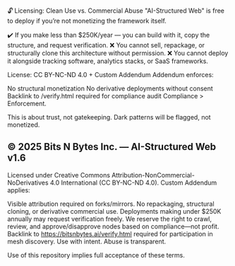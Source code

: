 🔓 Licensing: Clean Use vs. Commercial Abuse
"AI-Structured Web" is free to deploy if you’re not monetizing the framework itself.

✔️ If you make less than $250K/year — you can build with it, copy the structure, and request verification.
❌ You cannot sell, repackage, or structurally clone this architecture without permission.
❌ You cannot deploy it alongside tracking software, analytics stacks, or SaaS frameworks.

License: CC BY-NC-ND 4.0 + Custom Addendum
Addendum enforces:

No structural monetization
No derivative deployments without consent
Backlink to /verify.html required for compliance audit
Compliance > Enforcement.

This is about trust, not gatekeeping. Dark patterns will be flagged, not monetized.

© 2025 Bits N Bytes Inc. — AI-Structured Web v1.6
---

Licensed under Creative Commons Attribution-NonCommercial-NoDerivatives 4.0 International (CC BY-NC-ND 4.0).
Custom Addendum applies:

Visible attribution required on forks/mirrors.
No repackaging, structural cloning, or derivative commercial use.
Deployments making under $250K annually may request verification freely.
We reserve the right to crawl, review, and approve/disapprove nodes based on compliance—not profit.
Backlink to https://bitsnbytes.ai/verify.html required for participation in mesh discovery.
Use with intent. Abuse is transparent.

Use of this repository implies full acceptance of these terms.

